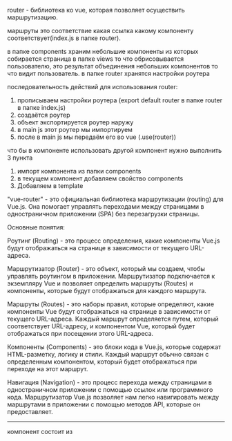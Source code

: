 router - библиотека ко vue, которая позволяет осуществить маршрутизацию.

маршруты это соответствие какая ссылка какому компоненту соответствует(index.js в папке router).

в папке components храним небольшие компоненты из которых собирается страница
в папке views то что обрисовывается пользователю, это результат объединения небольших компонентов то что видит пользователь.
в папке router хранятся настройки роутера

последовательность действий для использования router:

1. прописываем настройки роутера (export default router в папке router в папке index.js)
2. создаётся роутер
3. объект экспортируется роутер наружу
4. в main js этот роутер мы импортируем
5. после в main js мы передаём его во vue (.use(router))

что бы в компоненте использовать другой компонент нужно выполнить 3 пункта

1. импорт компонента из папки components
2. в текущем компонент добавляем свойство components
3. Добавляем в template

"vue-router" - это официальная библиотека маршрутизации (routing) для Vue.js. Она помогает управлять переходами между страницами в одностраничном приложении (SPA) без перезагрузки страницы.

Основные понятия:

Роутинг (Routing) - это процесс определения, какие компоненты Vue.js будут отображаться на странице в зависимости от текущего URL-адреса.

Маршрутизатор (Router) - это объект, который мы создаем, чтобы управлять роутингом в приложении. Маршрутизатор подключается к экземпляру Vue и позволяет определить маршруты (Routes) и компоненты, которые будут отображаться для каждого маршрута.

Маршруты (Routes) - это наборы правил, которые определяют, какие компоненты Vue будут отображаться на странице в зависимости от текущего URL-адреса. Каждый маршрут определяется путем, который соответствует URL-адресу, и компонентом Vue, который будет отображаться при посещении этого URL-адреса.

Компоненты (Components) - это блоки кода в Vue.js, которые содержат HTML-разметку, логику и стили. Каждый маршрут обычно связан с определенным компонентом, который будет отображаться при переходе на этот маршрут.

Навигация (Navigation) - это процесс перехода между страницами в одностраничном приложении с помощью ссылок или программного кода. Маршрутизатор Vue.js позволяет нам легко навигировать между маршрутами в приложении с помощью методов API, которые он предоставляет.

---

компонент состоит из
<template> - это секция, в которой определяется разметка компонента с помощью HTML или шаблонизатора Vue.js.

<script> - это секция, в которой определяется логика компонента с помощью JavaScript. Здесь определяются свойства компонента, данные, методы, вычисляемые свойства, хуки жизненного цикла и отслеживание изменений.

name - это опциональное свойство, которое позволяет задать имя компонента. Это свойство полезно при отладке и разработке приложений на Vue.js.

props - это свойство, которое определяет свойства компонента. С помощью свойства props можно определить, какие свойства должен принимать компонент и какого типа они должны быть.

data - это свойство, которое определяет данные компонента. С помощью свойства data можно определить данные, которые будут использоваться в компоненте.

computed - это свойство, которое определяет вычисляемые свойства компонента. С помощью вычисляемых свойств можно определить свойства, которые будут вычисляться на основе данных компонента.

methods - это свойство, которое определяет методы компонента. С помощью методов можно определить функции, которые будут использоваться в компоненте.

mounted - это хук жизненного цикла, который вызывается после того, как компонент был добавлен в DOM. В этом хуке можно выполнить логику, которая должна выполняться после монтирования компонента.

watch - это свойство, которое позволяет отслеживать изменения свойств и данных компонента. С помощью watch можно определить логику, которая должна выполняться при изменении данных компонента.

<style scoped> - это секция, в которой определяются стили компонента. При использовании модификатора scoped стили будут применяться только к данному компоненту, а не ко всему приложению.

Важно заметить, что структура компонента может различаться в зависимости от его функциональности и сложности. Однако, эта базовая структура является хорошим стартовым шаблоном для разработки компонентов на Vue.js. Кроме того, структура может быть дополнена дополнительными опциями и свойствами, такими как computed, methods, watch, directives и filters, которые позволяют управлять поведением компонента и его выводом.
